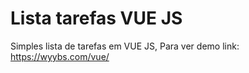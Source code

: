# Lista tarefas VUE JS

Simples lista de tarefas em VUE JS,
Para ver demo link: https://wyybs.com/vue/
